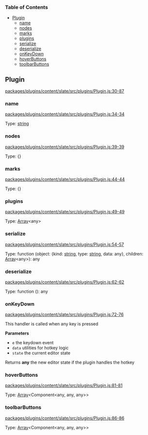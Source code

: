<!-- Generated by documentation.js. Update this documentation by updating the source code. -->

### Table of Contents

-   [Plugin](#plugin)
    -   [name](#name)
    -   [nodes](#nodes)
    -   [marks](#marks)
    -   [plugins](#plugins)
    -   [serialize](#serialize)
    -   [deserialize](#deserialize)
    -   [onKeyDown](#onkeydown)
    -   [hoverButtons](#hoverbuttons)
    -   [toolbarButtons](#toolbarbuttons)

## Plugin

[packages/plugins/content/slate/src/plugins/Plugin.js:30-87](https://github.com/alexbrbr/editor/blob/1509a6b21b85308dc9508fcf3899221b653a43e2/packages/plugins/content/slate/src/plugins/Plugin.js#L30-L87 "Source code on GitHub")

### name

[packages/plugins/content/slate/src/plugins/Plugin.js:34-34](https://github.com/alexbrbr/editor/blob/1509a6b21b85308dc9508fcf3899221b653a43e2/packages/plugins/content/slate/src/plugins/Plugin.js#L34-L34 "Source code on GitHub")

Type: [string](https://developer.mozilla.org/en-US/docs/Web/JavaScript/Reference/Global_Objects/String)

### nodes

[packages/plugins/content/slate/src/plugins/Plugin.js:39-39](https://github.com/alexbrbr/editor/blob/1509a6b21b85308dc9508fcf3899221b653a43e2/packages/plugins/content/slate/src/plugins/Plugin.js#L39-L39 "Source code on GitHub")

Type: {}

### marks

[packages/plugins/content/slate/src/plugins/Plugin.js:44-44](https://github.com/alexbrbr/editor/blob/1509a6b21b85308dc9508fcf3899221b653a43e2/packages/plugins/content/slate/src/plugins/Plugin.js#L44-L44 "Source code on GitHub")

Type: {}

### plugins

[packages/plugins/content/slate/src/plugins/Plugin.js:49-49](https://github.com/alexbrbr/editor/blob/1509a6b21b85308dc9508fcf3899221b653a43e2/packages/plugins/content/slate/src/plugins/Plugin.js#L49-L49 "Source code on GitHub")

Type: [Array](https://developer.mozilla.org/en-US/docs/Web/JavaScript/Reference/Global_Objects/Array)&lt;any>

### serialize

[packages/plugins/content/slate/src/plugins/Plugin.js:54-57](https://github.com/alexbrbr/editor/blob/1509a6b21b85308dc9508fcf3899221b653a43e2/packages/plugins/content/slate/src/plugins/Plugin.js#L54-L57 "Source code on GitHub")

Type: function (object: {kind: [string](https://developer.mozilla.org/en-US/docs/Web/JavaScript/Reference/Global_Objects/String), type: [string](https://developer.mozilla.org/en-US/docs/Web/JavaScript/Reference/Global_Objects/String), data: any}, children: [Array](https://developer.mozilla.org/en-US/docs/Web/JavaScript/Reference/Global_Objects/Array)&lt;any>): any

### deserialize

[packages/plugins/content/slate/src/plugins/Plugin.js:62-62](https://github.com/alexbrbr/editor/blob/1509a6b21b85308dc9508fcf3899221b653a43e2/packages/plugins/content/slate/src/plugins/Plugin.js#L62-L62 "Source code on GitHub")

Type: function (): any

### onKeyDown

[packages/plugins/content/slate/src/plugins/Plugin.js:72-76](https://github.com/alexbrbr/editor/blob/1509a6b21b85308dc9508fcf3899221b653a43e2/packages/plugins/content/slate/src/plugins/Plugin.js#L72-L76 "Source code on GitHub")

This handler is called when any key is pressed

**Parameters**

-   `e`  the keydown event
-   `data`  utilities for hotkey logic
-   `state`  the current editor state

Returns **any** the new editor state if the plugin handles the hotkey

### hoverButtons

[packages/plugins/content/slate/src/plugins/Plugin.js:81-81](https://github.com/alexbrbr/editor/blob/1509a6b21b85308dc9508fcf3899221b653a43e2/packages/plugins/content/slate/src/plugins/Plugin.js#L81-L81 "Source code on GitHub")

Type: [Array](https://developer.mozilla.org/en-US/docs/Web/JavaScript/Reference/Global_Objects/Array)&lt;Component&lt;any, any, any>>

### toolbarButtons

[packages/plugins/content/slate/src/plugins/Plugin.js:86-86](https://github.com/alexbrbr/editor/blob/1509a6b21b85308dc9508fcf3899221b653a43e2/packages/plugins/content/slate/src/plugins/Plugin.js#L86-L86 "Source code on GitHub")

Type: [Array](https://developer.mozilla.org/en-US/docs/Web/JavaScript/Reference/Global_Objects/Array)&lt;Component&lt;any, any, any>>
